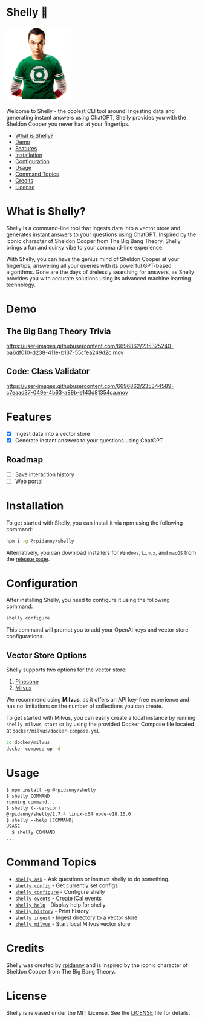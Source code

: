 Shelly :robot:
=================

<p align="left">
  <img src="sheldon_mid.png" height="200">
</p>

Welcome to Shelly - the coolest CLI tool around! Ingesting data and generating instant answers using ChatGPT, Shelly provides you with the Sheldon Cooper you never had at your fingertips.

<!-- toc -->
* [What is Shelly?](#what-is-shelly)
* [Demo](#demo)
* [Features](#features)
* [Installation](#installation)
* [Configuration](#configuration)
* [Usage](#usage)
* [Command Topics](#command-topics)
* [Credits](#credits)
* [License](#license)
<!-- tocstop -->

# What is Shelly?

Shelly is a command-line tool that ingests data into a vector store and generates instant answers to your questions using ChatGPT. Inspired by the iconic character of Sheldon Cooper from The Big Bang Theory, Shelly brings a fun and quirky vibe to your command-line experience.

With Shelly, you can have the genius mind of Sheldon Cooper at your fingertips, answering all your queries with its powerful GPT-based algorithms. Gone are the days of tirelessly searching for answers, as Shelly provides you with accurate solutions using its advanced machine learning technology.

# Demo

## The Big Bang Theory Trivia

https://user-images.githubusercontent.com/6696862/235325240-ba6df010-d238-411e-b137-55cfea249d2c.mov

## Code: Class Validator

https://user-images.githubusercontent.com/6696862/235344589-c7eaad37-049e-4b63-a89b-e143d81354ca.mov

# Features

- [x] Ingest data into a vector store
- [x] Generate instant answers to your questions using ChatGPT

## Roadmap

- [ ] Save interaction history
- [ ] Web portal

# Installation

To get started with Shelly, you can install it via npm using the following command:

```bash
npm i -g @rpidanny/shelly
```

Alternatively, you can download installers for `Windows`, `Linux`, and `macOS` from the [release page](https://github.com/rpidanny/shelly/releases).

# Configuration

After installing Shelly, you need to configure it using the following command:

```bash
shelly configure
```

This command will prompt you to add your OpenAI keys and vector store configurations. 

## Vector Store Options

Shelly supports two options for the vector store:

1. [Pinecone](https://www.pinecone.io/)
2. [Milvus](https://milvus.io/)

We recommend using **Milvus**, as it offers an API key-free experience and has no limitations on the number of collections you can create.

To get started with Milvus, you can easily create a local instance by running `shelly milvus start` or by using the provided Docker Compose file located at `docker/milvus/docker-compose.yml`.

```bash
cd docker/milvus
docker-compose up -d
```

# Usage
<!-- usage -->
```sh-session
$ npm install -g @rpidanny/shelly
$ shelly COMMAND
running command...
$ shelly (--version)
@rpidanny/shelly/1.7.4 linux-x64 node-v18.16.0
$ shelly --help [COMMAND]
USAGE
  $ shelly COMMAND
...
```
<!-- usagestop -->
<!-- commands -->
# Command Topics

* [`shelly ask`](docs/ask.md) - Ask questions or instruct shelly to do something.
* [`shelly config`](docs/config.md) - Get currently set configs
* [`shelly configure`](docs/configure.md) - Configure shelly
* [`shelly events`](docs/events.md) - Create iCal events
* [`shelly help`](docs/help.md) - Display help for shelly.
* [`shelly history`](docs/history.md) - Print history
* [`shelly ingest`](docs/ingest.md) - Ingest directory to a vector store
* [`shelly milvus`](docs/milvus.md) - Start local Milvus vector store

<!-- commandsstop -->

# Credits

Shelly was created by [rpidanny](https://github.com/rpidanny) and is inspired by the iconic character of Sheldon Cooper from The Big Bang Theory.

# License

Shelly is released under the MIT License. See the [LICENSE](LICENSE) file for details.
